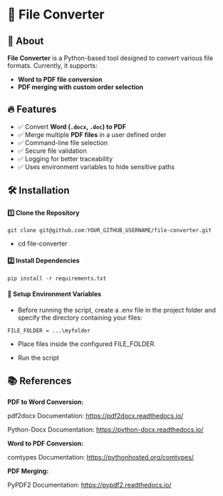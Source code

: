 # 📄 File Converter

## 🚀 About
**File Converter** is a Python-based tool designed to convert various file formats. Currently, it supports:
-  **Word to PDF file conversion** 
- **PDF merging with custom order selection**

## 🔥 Features
- ✅ Convert **Word (`.docx`, `.doc`) to PDF**
- ✅ Merge multiple **PDF files** in a user defined order
- ✅ Command-line file selection
- ✅ Secure file validation
- ✅ Logging for better traceability
- ✅ Uses environment variables to hide sensitive paths

## 🛠️ Installation

#### 1️⃣ Clone the Repository
```git clone git@github.com:YOUR_GITHUB_USERNAME/file-converter.git```

- cd file-converter

#### 2️⃣ Install Dependencies
```pip install -r requirements.txt```

#### 🔐 Setup Environment Variables
- Before running the script, create a .env file in the project folder and specify the directory containing your files:

```FILE_FOLDER = ...\myfolder```

- Place files inside the configured FILE_FOLDER.

- Run the script



##  📚 References
**PDF to Word Conversion:**

pdf2docx Documentation: https://pdf2docx.readthedocs.io/​

Python-Docx Documentation: https://python-docx.readthedocs.io/​

**Word to PDF Conversion:**

comtypes Documentation: https://pythonhosted.org/comtypes/​

**PDF Merging:**

PyPDF2 Documentation: https://pypdf2.readthedocs.io/









